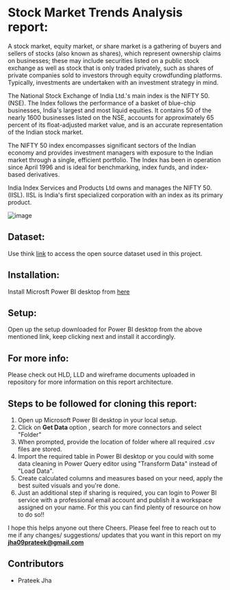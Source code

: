 # Stock Market Trends Analysis report:
A stock market, equity market, or share market is a gathering of buyers and sellers of stocks (also known as shares), which represent ownership claims on businesses; these may include securities listed on a public stock exchange as well as stock that is only traded privately, such as shares of private companies sold to investors through equity crowdfunding platforms. Typically, investments are undertaken with an investment strategy in mind.

The National Stock Exchange of India Ltd.'s main index is the NIFTY 50. (NSE). The Index follows the performance of a basket of blue-chip businesses, India's largest and most liquid equities. It contains 50 of the nearly 1600 businesses listed on the NSE, accounts for approximately 65 percent of its float-adjusted market value, and is an accurate representation of the Indian stock market.

The NIFTY 50 index encompasses significant sectors of the Indian economy and provides investment managers with exposure to the Indian market through a single, efficient portfolio. The Index has been in operation since April 1996 and is ideal for benchmarking, index funds, and index-based derivatives.

India Index Services and Products Ltd owns and manages the NIFTY 50. (IISL). IISL is India's first specialized corporation with an index as its primary product.

![image](https://user-images.githubusercontent.com/49709510/169663058-260afdbc-5035-43b8-840d-2f83409b2584.png)



## Dataset:
Use think [link](https://drive.google.com/file/d/1MFuGLfg0pzpZhH-3ZoIZv607GD2pGZtS/view) to access the open source dataset used in this project.

## Installation:

Install Microsft Power BI desktop from [here](https://www.microsoft.com/en-us/download/details.aspx?id=58494)

## Setup:
Open up the setup downloaded for Power BI desktop from the above mentioned link, keep clicking next and install it accordingly.

## For more info:
Please check out HLD, LLD and wireframe documents uploaded in repository for more information on this report architecture.

## Steps to be followed for cloning this report:


1. Open up Microsoft Power BI desktop in your local setup.
2. Click on <b> Get Data </b> option , search for more connectors and select "Folder"
3. When prompted, provide the location of folder where all required .csv files are stored.
4. Import the required table in Power BI desktop or you could with some data cleaning in Power Query editor using "Transform Data" instead of "Load Data".
5. Create calculated columns and measures based on your need, apply the best suited visuals and you're done.
6. Just an additional step if sharing is required, you can login to Power BI service with a professional email account and publish it a workspace assigned on your name. For this you can find plenty of resource on how to do so!!

I hope this helps anyone out there Cheers.
Please feel free to reach out to me if any changes/ suggestions/ updates that you want in this report on my <b>jha09prateek@gmail.com</b>

## Contributors
- Prateek Jha
